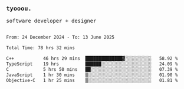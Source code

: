 <samp>
   <h3>tyooou.</h3>
   software developer + designer
   <br/><br/>
  <!--START_SECTION:waka-->

```txt
From: 24 December 2024 - To: 13 June 2025

Total Time: 78 hrs 32 mins

C++           46 hrs 29 mins  ██████████████▓░░░░░░░░░░   58.92 %
TypeScript    19 hrs          ██████░░░░░░░░░░░░░░░░░░░   24.09 %
C             5 hrs 50 mins   ██░░░░░░░░░░░░░░░░░░░░░░░   07.39 %
JavaScript    1 hr 30 mins    ▒░░░░░░░░░░░░░░░░░░░░░░░░   01.90 %
Objective-C   1 hr 25 mins    ▒░░░░░░░░░░░░░░░░░░░░░░░░   01.81 %
```

<!--END_SECTION:waka-->
</samp>
